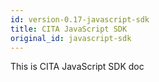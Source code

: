 ```yaml
---
id: version-0.17-javascript-sdk
title: CITA JavaScript SDK
original_id: javascript-sdk
---
```

This is CITA JavaScript SDK doc